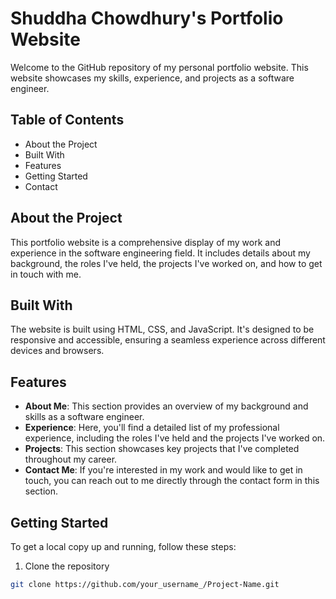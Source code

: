 # Shuddha Chowdhury's Portfolio Website

Welcome to the GitHub repository of my personal portfolio website. This website showcases my skills, experience, and projects as a software engineer.

## Table of Contents

- About the Project
- Built With
- Features
- Getting Started
- Contact

## About the Project

This portfolio website is a comprehensive display of my work and experience in the software engineering field. It includes details about my background, the roles I've held, the projects I've worked on, and how to get in touch with me.

## Built With

The website is built using HTML, CSS, and JavaScript. It's designed to be responsive and accessible, ensuring a seamless experience across different devices and browsers.

## Features

- **About Me**: This section provides an overview of my background and skills as a software engineer.
- **Experience**: Here, you'll find a detailed list of my professional experience, including the roles I've held and the projects I've worked on.
- **Projects**: This section showcases key projects that I've completed throughout my career.
- **Contact Me**: If you're interested in my work and would like to get in touch, you can reach out to me directly through the contact form in this section.

## Getting Started

To get a local copy up and running, follow these steps:

1. Clone the repository
```bash
git clone https://github.com/your_username_/Project-Name.git
